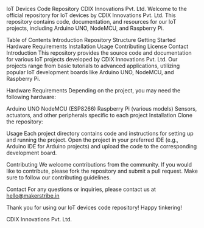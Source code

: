IoT Devices Code Repository
CDIX Innovations Pvt. Ltd.
Welcome to the official repository for IoT devices by CDIX Innovations Pvt. Ltd. This repository contains code, documentation, and resources for our IoT projects, including Arduino UNO, NodeMCU, and Raspberry Pi.

Table of Contents
Introduction
Repository Structure
Getting Started
Hardware Requirements
Installation
Usage
Contributing
License
Contact
Introduction
This repository provides the source code and documentation for various IoT projects developed by CDIX Innovations Pvt. Ltd. Our projects range from basic tutorials to advanced applications, utilizing popular IoT development boards like Arduino UNO, NodeMCU, and Raspberry Pi.


Hardware Requirements
Depending on the project, you may need the following hardware:

Arduino UNO
NodeMCU (ESP8266)
Raspberry Pi (various models)
Sensors, actuators, and other peripherals specific to each project
Installation
Clone the repository:

Usage
Each project directory contains code and instructions for setting up and running the project. Open the project in your preferred IDE (e.g., Arduino IDE for Arduino projects) and upload the code to the corresponding development board.

Contributing
We welcome contributions from the community. If you would like to contribute, please fork the repository and submit a pull request. Make sure to follow our contributing guidelines.


Contact
For any questions or inquiries, please contact us at hello@makerstribe.in

Thank you for using our IoT devices code repository! Happy tinkering!

CDIX Innovations Pvt. Ltd.
